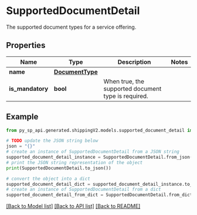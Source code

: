 # SupportedDocumentDetail

The supported document types for a service offering.

## Properties

Name | Type | Description | Notes
------------ | ------------- | ------------- | -------------
**name** | [**DocumentType**](DocumentType.md) |  | 
**is_mandatory** | **bool** | When true, the supported document type is required. | 

## Example

```python
from py_sp_api.generated.shippingV2.models.supported_document_detail import SupportedDocumentDetail

# TODO update the JSON string below
json = "{}"
# create an instance of SupportedDocumentDetail from a JSON string
supported_document_detail_instance = SupportedDocumentDetail.from_json(json)
# print the JSON string representation of the object
print(SupportedDocumentDetail.to_json())

# convert the object into a dict
supported_document_detail_dict = supported_document_detail_instance.to_dict()
# create an instance of SupportedDocumentDetail from a dict
supported_document_detail_from_dict = SupportedDocumentDetail.from_dict(supported_document_detail_dict)
```
[[Back to Model list]](../README.md#documentation-for-models) [[Back to API list]](../README.md#documentation-for-api-endpoints) [[Back to README]](../README.md)


